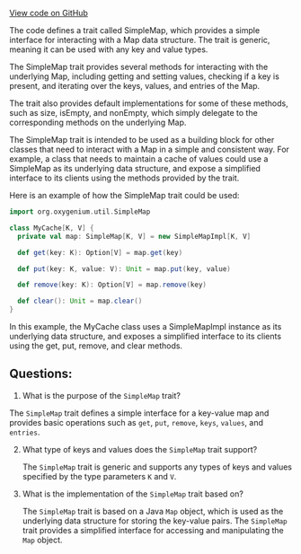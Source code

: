[View code on GitHub](https://github.com/oxygenium/oxygenium/util/src/main/scala/org/oxygenium/util/SimpleMap.scala)

The code defines a trait called SimpleMap, which provides a simple interface for interacting with a Map data structure. The trait is generic, meaning it can be used with any key and value types. 

The SimpleMap trait provides several methods for interacting with the underlying Map, including getting and setting values, checking if a key is present, and iterating over the keys, values, and entries of the Map. 

The trait also provides default implementations for some of these methods, such as size, isEmpty, and nonEmpty, which simply delegate to the corresponding methods on the underlying Map. 

The SimpleMap trait is intended to be used as a building block for other classes that need to interact with a Map in a simple and consistent way. For example, a class that needs to maintain a cache of values could use a SimpleMap as its underlying data structure, and expose a simplified interface to its clients using the methods provided by the trait. 

Here is an example of how the SimpleMap trait could be used:

```scala
import org.oxygenium.util.SimpleMap

class MyCache[K, V] {
  private val map: SimpleMap[K, V] = new SimpleMapImpl[K, V]

  def get(key: K): Option[V] = map.get(key)

  def put(key: K, value: V): Unit = map.put(key, value)

  def remove(key: K): Option[V] = map.remove(key)

  def clear(): Unit = map.clear()
}
```

In this example, the MyCache class uses a SimpleMapImpl instance as its underlying data structure, and exposes a simplified interface to its clients using the get, put, remove, and clear methods.
## Questions: 
 1. What is the purpose of the `SimpleMap` trait?
   
   The `SimpleMap` trait defines a simple interface for a key-value map and provides basic operations such as `get`, `put`, `remove`, `keys`, `values`, and `entries`.

2. What type of keys and values does the `SimpleMap` trait support?
   
   The `SimpleMap` trait is generic and supports any types of keys and values specified by the type parameters `K` and `V`.

3. What is the implementation of the `SimpleMap` trait based on?
   
   The `SimpleMap` trait is based on a Java `Map` object, which is used as the underlying data structure for storing the key-value pairs. The `SimpleMap` trait provides a simplified interface for accessing and manipulating the `Map` object.